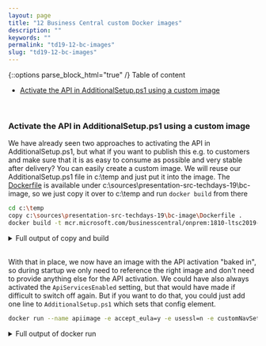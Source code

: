 ```yaml
---
layout: page
title: "12 Business Central custom Docker images"
description: ""
keywords: ""
permalink: "td19-12-bc-images"
slug: "td19-12-bc-images"
---
```

{::options parse_block_html="true" /}
Table of content
- [Activate the API in AdditionalSetup.ps1 using a custom image](#activate-the-api-in-additionalsetupps1-using-a-custom-image)

&nbsp;<br />

### Activate the API in AdditionalSetup.ps1 using a custom image
We have already seen two approaches to activating the API in AdditionalSetup.ps1, but what if you want to publish this e.g. to customers and make sure that it is as easy to consume as possible and very stable after delivery? You can easily create a custom image. We will reuse our AdditionalSetup.ps1 file in c:\temp and just put it into the image. The [Dockerfile](https://github.com/tfenster/presentation-src/blob/techdays-19/bc-image/Dockerfile) is available under c:\sources\presentation-src-techdays-19\bc-image, so we just copy it over to c:\temp and run `docker build` from there
```bash
cd c:\temp
copy c:\sources\presentation-src-techdays-19\bc-image\Dockerfile .
docker build -t mcr.microsoft.com/businesscentral/onprem:1810-ltsc2019-activateapi .
```

<details><summary markdown="span">Full output of copy and build</summary>
```bash
PS C:\> cd c:\temp
PS C:\temp> copy c:\sources\presentation-src-techdays-19\bc-image\Dockerfile .
PS C:\temp> docker build -t mcr.microsoft.com/businesscentral/onprem:1810-ltsc2019-activateapi .
Sending build context to Docker daemon  3.072kB
Step 1/2 : FROM mcr.microsoft.com/businesscentral/onprem:1810-ltsc2019
 ---> 0bf96c1268ea
Step 2/2 : COPY AdditionalSetup.ps1 c:/run/
 ---> 76861d99a369
Successfully built 76861d99a369
Successfully tagged mcr.microsoft.com/businesscentral/onprem:1810-ltsc2019-activateapi
```
</details>
&nbsp;<br />

With that in place, we now have an image with the API activation "baked in", so during startup we only need to reference the right image and don't need to provide anything else for the API activation. We could have also always activated the `ApiServicesEnabled` setting, but that would have made if difficult to switch off again. But if you want to do that, you could just add one line to `AdditionalSetup.ps1` which sets that config element.

```bash
docker run --name apiimage -e accept_eula=y -e usessl=n -e customNavSettings="ApiServicesEnabled=true" mcr.microsoft.com/businesscentral/onprem:1810-ltsc2019-activateapi
```

<details><summary markdown="span">Full output of docker run</summary>
```bash
PS C:\temp> docker run --name apiimage -e accept_eula=y -e usessl=n -e customNavSettings="ApiServicesEnabled=true" mcr.microsoft.com/businesscentral/onprem:1810-ltsc2019-activateapi
Initializing...
Starting Container
Hostname is f9375527c63e
PublicDnsName is f9375527c63e
Using NavUserPassword Authentication
Starting Local SQL Server
Starting Internet Information Server
Creating Self Signed Certificate
Self Signed Certificate Thumbprint 5F82A002FCDED7605565F8E0BE5FC2D3FBC4638E
Modifying Service Tier Config File with Instance Specific Settings
Modifying Service Tier Config File with settings from environment variable
Setting ApiServicesEnabled to true
Starting Service Tier
Registering event sources
Creating DotNetCore Web Server Instance
Creating http download site
Setting SA Password and enabling SA
Creating admin as SQL User and add to sysadmin
Creating SUPER user
initialize API Services
Container IP Address: 172.27.10.200
Container Hostname  : f9375527c63e
Container Dns Name  : f9375527c63e
Web Client          : http://f9375527c63e/NAV/
Admin Username      : admin
Admin Password      : Xije9274
Dev. Server         : http://f9375527c63e
Dev. ServerInstance : NAV

Files:
http://f9375527c63e:8080/al-2.1.191507.vsix

Initialization took 76 seconds
Ready for connections!
Starting EventLog Monitor
Monitoring EventSources from EventLog[Application]:
- MicrosoftDynamicsNAVClientClientService
- MicrosoftDynamicsNAVClientWebClient
- MicrosoftDynamicsNavServer$NAV
- MSSQL$SQLEXPRESS
```
</details>
&nbsp;<br />

Once again, open http://&lt;ip&gt;:7048/NAV/api/beta/companyInformation in your browser when the container is ready to validate the API access.
{::options parse_block_html="true" /}
